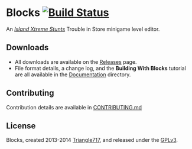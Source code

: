 # Blocks [![Build Status](https://travis-ci.org/le717/Blocks.svg)](https://travis-ci.org/le717/Blocks) #
An [_Island Xtreme Stunts_](http://en.wikipedia.org/wiki/Island_Xtreme_Stunts) Trouble in Store minigame level editor.

## Downloads ##
* All downloads are available on the [Releases](https://github.com/le717/Blocks/releases) page.
* File format details, a change log, and the **Building With Blocks** tutorial are all available in the [Documentation](Documentation) directory.

## Contributing ##
Contribution details are available in [CONTRIBUTING.md](Documentation/CONTRIBUTING.md)

## License ##
Blocks, created 2013-2014 [Triangle717](http://le717.github.io/), and released under the [GPLv3](http://www.gnu.org/licenses/gpl-3.0-standalone.html).
